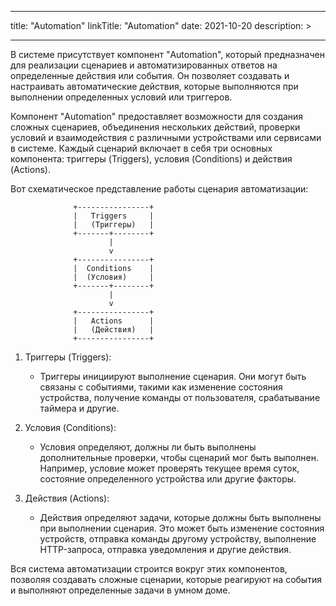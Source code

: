 
---
title: "Automation"
linkTitle: "Automation"
date: 2021-10-20
description: >
  
---

В системе присутствует компонент "Automation", который предназначен для реализации сценариев и автоматизированных ответов
на определенные действия или события. Он позволяет создавать и настраивать автоматические действия, которые выполняются при 
выполнении определенных условий или триггеров.

Компонент "Automation" предоставляет возможности для создания сложных сценариев, объединения нескольких действий, проверки
условий и взаимодействия с различными устройствами или сервисами в системе. Каждый сценарий включает в себя три основных 
компонента: триггеры (Triggers), условия (Conditions) и действия (Actions).

Вот схематическое представление работы сценария автоматизации:

```
              +----------------+
              |   Triggers     |
              |   (Триггеры)   |
              +-------+--------+
                      |
                      v
              +----------------+
              |  Conditions    |
              |  (Условия)     |
              +-------+--------+
                      |
                      v
              +----------------+
              |   Actions      |
              |   (Действия)   |
              +----------------+
```

1. Триггеры (Triggers):
    - Триггеры инициируют выполнение сценария. Они могут быть связаны с событиями, такими как изменение состояния устройства, получение команды от пользователя, срабатывание таймера и другие.

2. Условия (Conditions):
    - Условия определяют, должны ли быть выполнены дополнительные проверки, чтобы сценарий мог быть выполнен. Например, условие может проверять текущее время суток, состояние определенного устройства или другие факторы.

3. Действия (Actions):
    - Действия определяют задачи, которые должны быть выполнены при выполнении сценария. Это может быть изменение состояния устройств, отправка команды другому устройству, выполнение HTTP-запроса, отправка уведомления и другие действия.

Вся система автоматизации строится вокруг этих компонентов, позволяя создавать сложные сценарии, которые реагируют на события и выполняют определенные задачи в умном доме.
